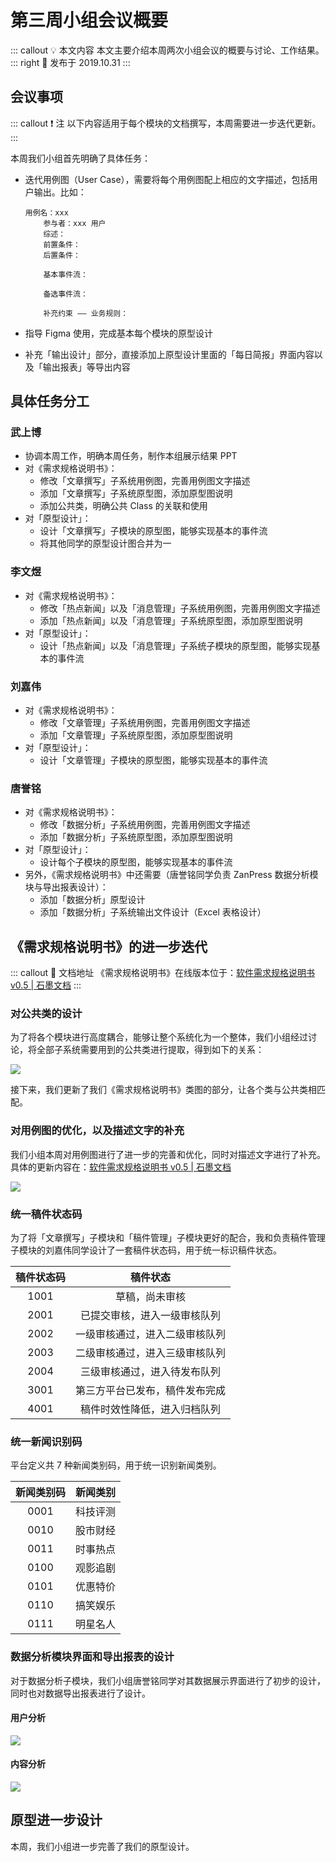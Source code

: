 # 第三周小组会议概要 <AuthorBadge text="Week 3-2" vertical="middle"/> <AuthorBadge text="@武上博" vertical="middle"/>

::: callout 💡 本文内容
本文主要介绍本周两次小组会议的概要与讨论、工作结果。
::: right
📅 发布于 2019.10.31
:::

## 会议事项

::: callout ❗ 注
以下内容适用于每个模块的文档撰写，本周需要进一步迭代更新。
:::

本周我们小组首先明确了具体任务：

-   迭代用例图（User Case），需要将每个用例图配上相应的文字描述，包括用户输出。比如：

    ```
    用例名：xxx
    	参与者：xxx 用户
    	综述：
    	前置条件：
    	后置条件：

    	基本事件流：

    	备选事件流：

    	补充约束 —— 业务规则：
    ```
-   指导 Figma 使用，完成基本每个模块的原型设计
-   补充「输出设计」部分，直接添加上原型设计里面的「每日简报」界面内容以及「输出报表」等导出内容

## 具体任务分工

### 武上博 <AuthorBadge text="组长"/>

-   协调本周工作，明确本周任务，制作本组展示结果 PPT
-   对《需求规格说明书》：
    -   修改「文章撰写」子系统用例图，完善用例图文字描述
    -   添加「文章撰写」子系统原型图，添加原型图说明
    -   添加公共类，明确公共 Class 的关联和使用
-   对「原型设计」：
    -   设计「文章撰写」子模块的原型图，能够实现基本的事件流
    -   将其他同学的原型设计图合并为一

### 李文煜

-   对《需求规格说明书》：
    -   修改「热点新闻」以及「消息管理」子系统用例图，完善用例图文字描述
    -   添加「热点新闻」以及「消息管理」子系统原型图，添加原型图说明
-   对「原型设计」：
    -   设计「热点新闻」以及「消息管理」子系统子模块的原型图，能够实现基本的事件流

### 刘嘉伟

-   对《需求规格说明书》：
    -   修改「文章管理」子系统用例图，完善用例图文字描述
    -   添加「文章管理」子系统原型图，添加原型图说明
-   对「原型设计」：
    -   设计「文章管理」子模块的原型图，能够实现基本的事件流

### 唐誉铭

-   对《需求规格说明书》：
    -   修改「数据分析」子系统用例图，完善用例图文字描述
    -   添加「数据分析」子系统原型图，添加原型图说明
-   对「原型设计」：
    -   设计每个子模块的原型图，能够实现基本的事件流
-   另外，《需求规格说明书》中还需要（唐誉铭同学负责 ZanPress 数据分析模块与导出报表设计）：
    -   添加「数据分析」原型设计
    -   添加「数据分析」子系统输出文件设计（Excel 表格设计）

## 《需求规格说明书》的进一步迭代 <AuthorBadge text="v0.5"/>

::: callout 📕 文档地址
《需求规格说明书》在线版本位于：[软件需求规格说明书 v0.5 | 石墨文档](https://shimo.im/docs/xlkbElypoBU9F9q8)
:::

### 对公共类的设计

为了将各个模块进行高度耦合，能够让整个系统化为一个整体，我们小组经过讨论，将全部子系统需要用到的公共类进行提取，得到如下的关系：

![](https://i.loli.net/2019/10/31/q45VjxS3WXc968p.png)

接下来，我们更新了我们《需求规格说明书》类图的部分，让各个类与公共类相匹配。

### 对用例图的优化，以及描述文字的补充

我们小组本周对用例图进行了进一步的完善和优化，同时对描述文字进行了补充。具体的更新内容在：[软件需求规格说明书 v0.5 | 石墨文档](https://shimo.im/docs/xlkbElypoBU9F9q8)

![](https://i.loli.net/2019/10/31/6iLf7XzJFlueZxQ.png)

### 统一稿件状态码 <AuthorBadge text="武上博、刘嘉伟"/>

为了将「文章撰写」子模块和「稿件管理」子模块更好的配合，我和负责稿件管理子模块的刘嘉伟同学设计了一套稿件状态码，用于统一标识稿件状态。

| 稿件状态码 |       稿件状态      |
| :---: | :-------------: |
|  1001 |     草稿，尚未审核     |
|  2001 |  已提交审核，进入一级审核队列 |
|  2002 | 一级审核通过，进入二级审核队列 |
|  2003 | 二级审核通过，进入三级审核队列 |
|  2004 |  三级审核通过，进入待发布队列 |
|  3001 | 第三方平台已发布，稿件发布完成 |
|  4001 |  稿件时效性降低，进入归档队列 |

### 统一新闻识别码 <AuthorBadge text="李文煜"/>

平台定义共 7 种新闻类别码，用于统一识别新闻类别。

| 新闻类别码 | 新闻类别 |
| :---: | :--: |
|  0001 | 科技评测 |
|  0010 | 股市财经 |
|  0011 | 时事热点 |
|  0100 | 观影追剧 |
|  0101 | 优惠特价 |
|  0110 | 搞笑娱乐 |
|  0111 | 明星名人 |

### 数据分析模块界面和导出报表的设计 <AuthorBadge text="唐誉铭"/>

对于数据分析子模块，我们小组唐誉铭同学对其数据展示界面进行了初步的设计，同时也对数据导出报表进行了设计。

#### 用户分析

![](https://i.loli.net/2019/10/31/sMXT1IPZO3SbC9R.png)

#### 内容分析

![](https://i.loli.net/2019/10/31/qvDSeaWrJNbT1wR.png)

## 原型进一步设计

本周，我们小组进一步完善了我们的原型设计。
